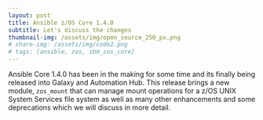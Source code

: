 ```yaml
---
layout: post
title: Ansible z/OS Core 1.4.0
subtitle: Let's discuss the changes
thumbnail-img: /assets/img/open_source_250_px.png
# share-img: /assets/img/code2.png
# tags: [ansible, zos, ibm_zos_core]
---
```


Ansible Core 1.4.0 has been in the making for some time and its finally being
released into Galaxy and Automation Hub. This release brings a new module,
`zos_mount` that can manage mount operations for a z/OS UNIX System Services
file system as well as many other enhancements and some deprecations which
we will discuss in more detail.

